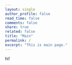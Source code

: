 ```yaml
---
layout: single
author_profile: false
read_time: false
comments: false
share: true
related: false
title: "Main"
permalink: /
excerpt: "This is main page."
---
```


hi!
